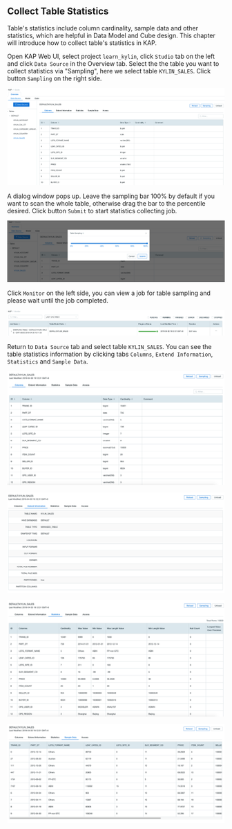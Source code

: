 ## Collect Table Statistics

Table's statistics include column cardinality, sample data and other statistics, which are helpful in Data Model and Cube design. This chapter will introduce how to collect table's statistics in KAP.

Open KAP Web UI, select project `learn_kylin`, click `Studio` tab on the left and click `Data Source` in the Overview tab. Select the the table you want to collect statistics via "Sampling", here we select table `KYLIN_SALES`. Click button `Sampling` on the right side.

![](images/collect_statistics.1.png)



A dialog window pops up. Leave the sampling bar 100% by default if you want to scan the whole table, otherwise drag the bar to the percentile desired. Click button `Submit` to start statistics collecting job.

![](images/collect_statistics.3.png)

Click `Monitor` on the left side, you can view a job for table sampling and please wait until the job completed.

![](images/collect_statistics.5.png)

Return to `Data Source` tab and select table `KYLIN_SALES`. You can see the table statistics information by clicking tabs `Columns`, `Extend Information`, `Statistics` and `Sample Data`.

![](images/collect_statistics.6.png)

![](images/collect_statistics.8.png)

![](images/collect_statistics.9.png)

![](images/collect_statistics.10.png)

